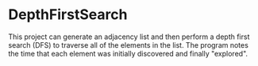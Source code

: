 # DepthFirstSearch
This project can generate an adjacency list and then perform a depth first search (DFS) to traverse all of the elements in the list. The program notes the time that each element was initially discovered and finally "explored".
